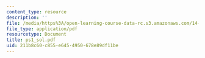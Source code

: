```yaml
---
content_type: resource
description: ''
file: /media/https%3A/open-learning-course-data-rc.s3.amazonaws.com/14-20-industrial-organization-and-public-policy-spring-2003/211b8c60c855e6454950678e89df11be_ps1_sol.pdf
file_type: application/pdf
resourcetype: Document
title: ps1_sol.pdf
uid: 211b8c60-c855-e645-4950-678e89df11be
---
```

